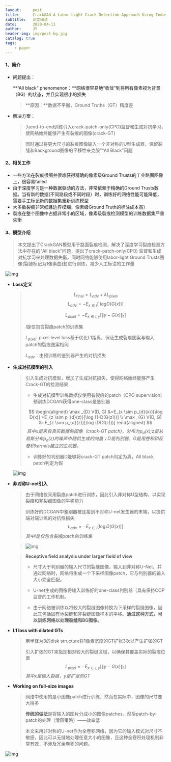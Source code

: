 ```yaml
---
layout:     post
title:      CrackGAN A Labor-Light Crack Detection Approach Using Industrial Pavement Images Based on Generative Adversarial Learning
subtitle:   论文阅读
date:       2020-04-11
author:     JY
header-img: img/post-bg.jpg
catalog: true
tags:
    - paper
---
```


#### 1、简介

- 问题提出：

  **”All black“ phenomenon：**网络很容易地“收敛”到将所有像素视为背景（BG）的状态，并且实现很小的损失

  > **原因：**数据不平衡，Ground Truths（GT）精度差

- 解决方案：

  > 为end-to-end训练引入crack-patch-only(CPO)监督和生成对抗学习，使网络始终能够产生有裂痕的图像(crack-GT)

  > 同时通过将更大尺寸的裂痕图像输入一个非对称的U型生成器，保留裂缝和Background图像的平移性来克服”“All Black”问题



#### 2、相关工作

- 一些方法在裂痕很细并很难获得精确的像素级Ground Trusts的工业路面图像上，很容易failed
- 由于深度学习是一种数据驱动的方法，非常依赖于精确的Ground Trusts数据。当有新的数据(不同路段或不同时段）时，训练好的网络性能可能降低，需要手工标记新的数据集重新训练模型
- 大多数裂痕非常细且边界模糊，像素级Ground Truth的标注成本高）
- 裂痕在整个图像中占据非常小的区域，像素级裂痕检测模型的训练数据集严重失衡



#### 3、模型介绍

> 本文提出了CrackGAN模型用于路面裂痕检测，解决了深度学习裂痕检测方法中存在的“All black”问题，提出了crack-patch-only(CPO) 监督和生成对抗学习来处理数据失衡，同时网络能够使用labor-light Ground Trusts图像(裂缝标记为1像素曲线)进行训练，减少人工标注的工作量

![img](https://github.com/ZJU-CVs/zju-cvs.github.io/raw/master/img/picture/CrackGAN.png)

- **Loss定义**

  > $$
  > L_{\text {final}}=L_{a d v}+\lambda L_{\text {pixel}}
  > $$
  > $$
  > L_ {a d v} =  -  E_ {x \in I} [\ log D(G(x))]
  > $$
  >
  > $$
  > L_{p i x e l}=-E_{x \in I, y}\left[\|y-G(x)\|_{1}\right]
  > $$
  >
  > 
  >
  > $I$是仅包含裂痕patch的训练集
  >
  > $L_{pixel}$: pixel-level loss基于优化L1距离，保证生成裂痕图案与输入patch的裂痕图案相同
  >
  > $L_{adv}$：由预训练的鉴别器产生的对抗损失



- **生成对抗模型的引入**

  > 引入生成对抗模型，增加了生成对抗损失，使得网络始终能够产生Crack-GT的检测结果
  >
  > - 生成对抗模型训练数据仅使用有裂痕的patch（CPO supervision)预训练DCGAN获得one-class是鉴别器
  >
  > $$
  > \begin{aligned} \max _{D} V(D, G) &=E_{x \sim p_{d}(x)}[\log D(x)] +E_{z \sim p_{d}(z)}[\log (1-D(G(z)))] \\ \max _{G} V(D, G) &=E_{z \sim p_{d}(z)}[\log (D(G(z)))] \end{aligned}
  > $$
  > ​	*其中$x$是来自真实数据的图像（crack-GT patch)，分布为$p_d(x)$;$z$是从高斯分布$p_d(z)$的噪声中随机生成的向量；D是判别器，G是用卷积和反卷积kernels建立的生成器。*
  >
  > - 训练好的判别器D能够将crack-GT patch判定为真，All black patch判定为假
  
  ![img](https://github.com/ZJU-CVs/zju-cvs.github.io/raw/master/img/picture/CrackGAN3.png)
  
- **非对称U-net引入**

  > 由于网络仅采用裂痕patch进行训练，因此引入非对称U型结构，以实现裂痕和非裂痕图像的平移能力
  >
  > 
  >
  > 训练好的DCGAN中鉴别器被连接到不对称U-net发生器的末端，以提供端对端训练的对抗性损失
  > $$
  > L_{a d v}=-E_{x \in I}[\log D(G(x))]
  > $$
  > *其中$I$是仅包含裂痕patch的训练集*

	> ![img](https://github.com/ZJU-CVs/zju-cvs.github.io/raw/master/img/picture/CrackGAN1.png)

	> **Receptive field analysis under larger field of view**
	>
	> - 尺寸大于判别器的输入尺寸的裂缝图像，输入到非对称U-Net。并通过网络时，网络将生成一个下采样图像patch，它与判别器的输入大小完全匹配。
	>
	> - U-net生成的图像将输入训练好的one-class判别器（具有保持COP监督的工作机制。
	> - 由于网络被训练以将较大的裂缝图像转换为下采样的裂缝图像，因此其包括固有地裂缝和非裂缝图像样本的平移。**通过这种方式，可以训练网络以处理裂缝和BG图像。**
	
	

- **L1 loss with dilated GTs**

  > 用半径为3的disk structure将1像素宽度的GT扩张3次以产生扩张的GT
  >
  > 引入扩张的GT来指定相对较大的裂缝区域，以确保其覆盖实际的裂痕位置
  > $$
  > L_{p i x e l}=-E_{x \in I, y}\left[\|y-G(x)\|_{1}\right]
  > $$
  > *其中x是输入裂痕，y是扩张的GT*



- **Working on full-size images**

  > 网络中使用的是小图像patch进行训练，然而在实际中，图像的尺寸要大得多
  >
  > **传统的做法**是将输入的图片分成小的图像patches，然后patch-by-patch的处理（滑窗策略）——效率低
  >
  > 
  >
  > 本文采用非对称的U-net作为全卷积网络，因为它的输入模式对尺寸不敏感，因此可以无缝地处理任意大小的图像，且这种全卷积处理机制非常有效，不涉及冗余卷积的问题。



![img](https://github.com/ZJU-CVs/zju-cvs.github.io/raw/master/img/picture/CrackGAN2.png)



